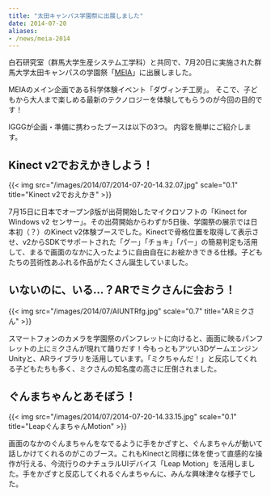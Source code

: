 ```yaml
---
title: "太田キャンパス学園祭に出展しました"
date: 2014-07-20
aliases:
- /news/meia-2014
---
```


白石研究室（群馬大学生産システム工学科）と共同で、7月20日に実施された群馬大学太田キャンパスの学園祭「[MEIA](http://www.ps.eng.gunma-u.ac.jp/meia6.html)」に出展しました。

MEIAのメイン企画である科学体験イベント「ダヴィンチ工房」。
そこで、子どもから大人まで楽しめる最新のテクノロジーを体験してもらうのが今回の目的です！

IGGGが企画・準備に携わったブースは以下の3つ。
内容を簡単にご紹介します。

## Kinect v2でおえかきしよう！

{{< img src="/images/2014/07/2014-07-20-14.32.07.jpg" scale="0.1" title="Kinect v2でおえかき" >}}

7月15日に日本でオープンβ版が出荷開始したマイクロソフトの「Kinect for Windows v2 センサー」。その出荷開始からわずか5日後、学園祭の展示では日本初（？）のKinect v2体験ブースでした。Kinectで骨格位置を取得して表示させ、v2からSDKでサポートされた「グー」「チョキ」「パー」の簡易判定も活用して、まるで画面のなかに入ったように自由自在にお絵かきできる仕様。子どもたちの芸術性あふれる作品がたくさん誕生していました。

## いないのに、いる…？ARでミクさんに会おう！

{{< img src="/images/2014/07/AlUNTRfg.jpg" scale="0.7" title="ARミクさん" >}}

スマートフォンのカメラを学園祭のパンフレットに向けると、画面に映るパンフレットの上にミクさんが現れて踊りだす！今もっともアツい3DゲームエンジンUnityと、ARライブラリを活用しています。「ミクちゃんだ！」と反応してくれる子どもたちも多く、ミクさんの知名度の高さに圧倒されました。

## ぐんまちゃんとあそぼう！

{{< img src="/images/2014/07/2014-07-20-14.33.15.jpg" scale="0.1" title="LeapぐんまちゃんMotion" >}}

画面のなかのぐんまちゃんをなでるように手をかざすと、ぐんまちゃんが動いて話しかけてくれるのがこのブース。これもKinectと同様に体を使って直感的な操作が行える、今流行りのナチュラルUIデバイス「Leap Motion」を活用しました。手をかざすと反応してくれるぐんまちゃんに、みんな興味津々な様子でした。
